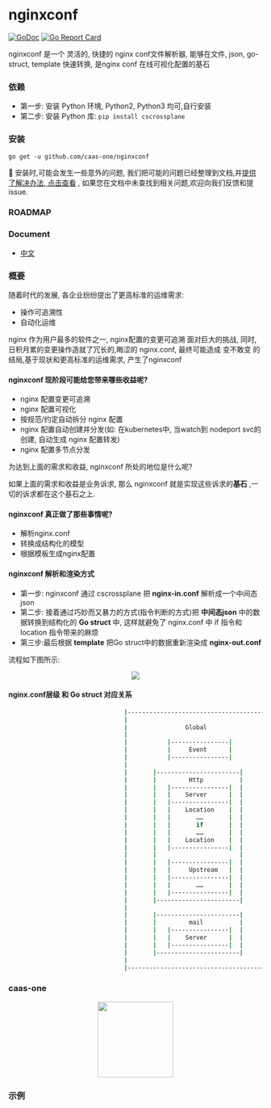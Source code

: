 # nginxconf
[![GoDoc](https://godoc.org/github.com/caas-one/nginxconf?status.svg)](https://godoc.org/github.com/caas-one/nginxconf)
[![Go Report Card](https://goreportcard.com/badge/github.com/caas-one/nginxconf)](https://goreportcard.com/badge/github.com/caas-one/nginxconf)

nginxconf 是一个 灵活的, 快捷的 nginx conf文件解析器, 能够在文件, json, go-struct, template 快速转换, 是nginx conf 在线可视化配置的基石 


### 依赖

- 第一步: 安装 Python 环境, Python2, Python3 均可,自行安装
- 第二步: 安装 Python 库: `pip install cscrossplane`

### 安装

```
go get -u github.com/caas-one/nginxconf
```

:blue_book: 安装时,可能会发生一些意外的问题, 我们把可能的问题已经整理到文档,并[提供了解决办法, 点击查看](https://github.com/caas-one/nginxconf/blob/master/doc/install_q.md) , 如果您在文档中未查找到相关问题,欢迎向我们反馈和提 issue.



### ROADMAP

### Document

- [中文](https://github.com/caas-one/nginxconf/blob/master/doc/README-cn.md)


### 概要

随着时代的发展, 各企业纷纷提出了更高标准的运维需求: 
- 操作可追溯性
- 自动化运维

nginx 作为用户最多的软件之一, nginx配置的变更可追溯 面对巨大的挑战, 同时,日积月累的变更操作造就了冗长的,晦涩的 nginx.conf, 最终可能造成 变不敢变 的结局,基于现状和更高标准的运维需求, 产生了nginxconf

#### nginxconf 现阶段可能给您带来哪些**收益**呢?

- nginx 配置变更可追溯
- nginx 配置可视化
- 按规范/约定自动拆分 nginx 配置
- nginx 配置自动创建并分发(如: 在kubernetes中, 当watch到 nodeport svc的创建, 自动生成 nginx 配置转发)
- nginx 配置多节点分发

为达到上面的需求和收益, nginxconf 所处的地位是什么呢? 

如果上面的需求和收益是业务诉求, 那么 nginxconf 就是实现这些诉求的**基石** ,一切的诉求都在这个基石之上. 

#### nginxconf 真正做了那些事情呢?

- 解析nginx.conf
- 转换成结构化的模型
- 根据模板生成nginx配置



#### nginxconf 解析和渲染方式

- 第一步: nginxconf 通过 cscrossplane 把 **nginx-in.conf** 解析成一个中间态json
- 第二步: 接着通过巧妙而又暴力的方式(指令判断的方式)把 **中间态json** 中的数据转换到结构化的 **Go struct** 中, 这样就避免了 nginx.conf 中 if 指令和 location 指令带来的麻烦 
- 第三步:最后根据 **template** 把Go struct中的数据重新渲染成 **nginx-out.conf**

流程如下图所示:

<div align=center><img  src="https://github.com/caas-one/nginxconf/blob/master/images/nginx-parse-method.png"/></div>

#### nginx.conf层级 和 Go struct 对应关系




```bash
                                |---------------------------------------|
                                |                                       |
                                |                Global                 |
                                |                                       |
                                |           |----------------|          |
                                |           |     Event      |          |
                                |           |----------------|          |
                                |                                       |
                                |       |-----------------------|       |
                                |       |         Http          |       |
                                |       |   |----------------|  |       |
                                |       |   |    Server      |  |       |
                                |       |   |----------------|  |       |
                                |       |   |    Location    |  |       |
                                |       |   |       ……       |  |       |
                                |       |   |       if       |  |       |
                                |       |   |       ……       |  |       |
                                |       |   |    Location    |  |       |
                                |       |   |----------------|  |       |
                                |       |                       |       |
                                |       |   |----------------|  |       |
                                |       |   |     Upstream   |  |       |
                                |       |   |----------------|  |       |
                                |       |   |       ……       |  |       |
                                |       |   |----------------|  |       |
                                |       |-----------------------|       |
                                |                                       |
                                |       |-----------------------|       |
                                |       |         mail          |       |
                                |       |   |----------------|  |       |
                                |       |   |    Server      |  |       |
                                |       |   |----------------|  |       |
                                |       |-----------------------|       |
                                |                                       |
                                |---------------------------------------|
```

###  caas-one

<div align=center><img width="150" height="150" src="https://github.com/caas-one/nginxconf/blob/master/images/caas-one.jpeg"/></div>


### 示例